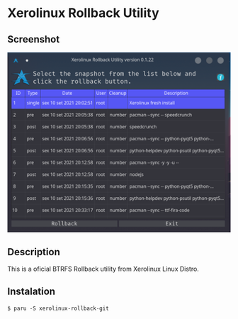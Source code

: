 # Xerolinux Rollback Utility

## Screenshot

![Xerolinux Rollback Utility Screenshot](/screenshots/xerolinux-rollback-screenshot.png)

## Description

This is a oficial BTRFS Rollback utility from Xerolinux Linux Distro. 

## Instalation

```console
$ paru -S xerolinux-rollback-git
```




